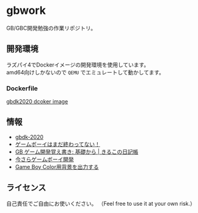 # gbwork
GB/GBC開発勉強の作業リポジトリ。

## 開発環境
ラズパイ4でDockerイメージの開発環境を使用しています。 \
amd64向けしかないので `QEMU` でエミュレートして動かしてます。

### Dockerfile
[gbdk2020 dcoker image](https://github.com/tsu-kunn/docker_gbdk/tree/master/gbdk2020)

## 情報
- [gbdk-2020](https://github.com/gbdk-2020/gbdk-2020)
- [ゲームボーイはまだ終わってない！](http://boy.game-pc7.com/)
- [GB ゲーム開発覚え書き: 基礎から | きるこの日記帳](https://www.dkrk-blog.net/game/gb_dev_basic)
- [今さらゲームボーイ開発](https://gb-dev.blogspot.com/2013/06/blog-post.html?m=0)
- [Game Boy Color用背景を出力する](https://qiita.com/owannu/items/6e273e998acac738b659)

## ライセンス
自己責任でご自由にお使いください。 （Feel free to use it at your own risk.）
